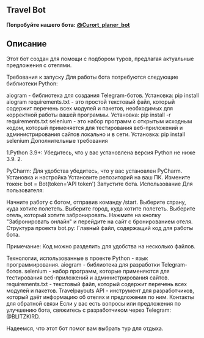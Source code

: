 ## **Travel Bot**
**Попробуйте нашего бота: [@Curort_planer_bot](https://t.me/Curort_planer_bot)**


## **Описание**
Этот бот создан для помощи с подбором туров, предлагая актуальные предложения с отелями.

Требования к запуску
Для работы бота потребуются следующие библиотеки Python:

aiogram - библиотека для создания Telegram-ботов.
Установка: pip install aiogram
requirements.txt - это простой текстовый файл, который содержит перечень всех модулей и пакетов, необходимых для корректной работы вашей программы.
Установка: pip install -r requirements.txt
selenium - это набор программ с открытым исходным кодом, который применяется для тестирования веб-приложений и администрирования сайтов локально и в сети.
Установка: pip install selenium
Дополнительные требования

1.Python 3.9+: Убедитесь, что у вас установлена версия Python не ниже 3.9.
2.

PyCharm: Для удобства убедитесь, что у вас установлен PyCharm.
Установка и настройка
Установите репозиторий на ваш ПК.
Измените токен:
bot = Bot(token='API token')
Запустите бота.
Использование
Для пользователя:

Начните работу с ботом, отправив команду /start.
Выберите страну, куда хотите полететь.
Выберите город, куда хотите полететь.
Выберите отель, который хотите забронировать.
Нажмите на кнопку "Забронировать онлайн" и перейдите на сайт с бронированием отеля.
Структура проекта
bot.py: Главный файл, содержащий код для работы бота.

Примечание: Код можно разделить для удобства на несколько файлов.

Технологии, использованные в проекте
Python - язык программирования.
aiogram - библиотека для разработки Telegram-ботов.
selenium - набор программ, которые применяются для тестирования веб-приложений и администрирования сайтов.
requirements.txt - текстовый файл, который содержит перечень всех модулей и пакетов.
Travelpayouts API - инструмент для разработчиков, который даёт информацию об отелях и предложения по ним.
Контакты для обратной связи
Если у вас есть вопросы или предложения по улучшению бота, свяжитесь с разработчиком через Telegram: @BLITZKIRD.

Надеемся, что этот бот помог вам выбрать тур для отдыха.

